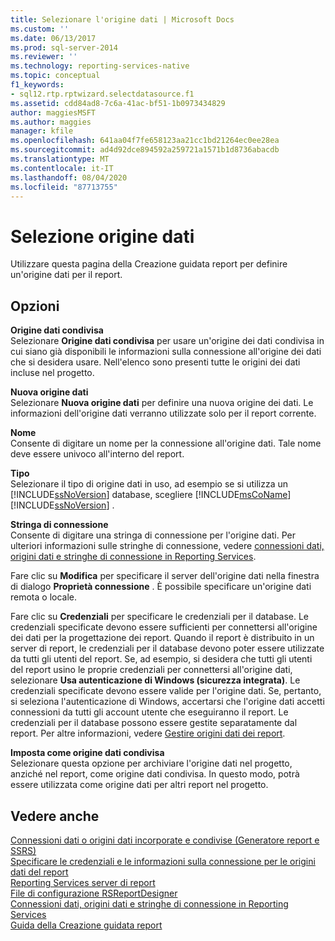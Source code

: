 ```yaml
---
title: Selezionare l'origine dati | Microsoft Docs
ms.custom: ''
ms.date: 06/13/2017
ms.prod: sql-server-2014
ms.reviewer: ''
ms.technology: reporting-services-native
ms.topic: conceptual
f1_keywords:
- sql12.rtp.rptwizard.selectdatasource.f1
ms.assetid: cdd84ad8-7c6a-41ac-bf51-1b0973434829
author: maggiesMSFT
ms.author: maggies
manager: kfile
ms.openlocfilehash: 641aa04f7fe658123aa21cc1bd21264ec0ee28ea
ms.sourcegitcommit: ad4d92dce894592a259721a1571b1d8736abacdb
ms.translationtype: MT
ms.contentlocale: it-IT
ms.lasthandoff: 08/04/2020
ms.locfileid: "87713755"
---
```

# <a name="select-the-data-source"></a>Selezione origine dati
  Utilizzare questa pagina della Creazione guidata report per definire un'origine dati per il report.  
  
## <a name="options"></a>Opzioni  
 **Origine dati condivisa**  
 Selezionare **Origine dati condivisa** per usare un'origine dei dati condivisa in cui siano già disponibili le informazioni sulla connessione all'origine dei dati che si desidera usare. Nell'elenco sono presenti tutte le origini dei dati incluse nel progetto.  
  
 **Nuova origine dati**  
 Selezionare **Nuova origine dati** per definire una nuova origine dei dati. Le informazioni dell'origine dati verranno utilizzate solo per il report corrente.  
  
 **Nome**  
 Consente di digitare un nome per la connessione all'origine dati. Tale nome deve essere univoco all'interno del report.  
  
 **Tipo**  
 Selezionare il tipo di origine dati in uso, ad esempio se si utilizza un [!INCLUDE[ssNoVersion](../includes/ssnoversion-md.md)] database, scegliere [!INCLUDE[msCoName](../includes/msconame-md.md)] [!INCLUDE[ssNoVersion](../includes/ssnoversion-md.md)] .  
  
 **Stringa di connessione**  
 Consente di digitare una stringa di connessione per l'origine dati. Per ulteriori informazioni sulle stringhe di connessione, vedere [connessioni dati, origini dati e stringhe di connessione in Reporting Services](../../2014/reporting-services/data-connections-data-sources-and-connection-strings-in-reporting-services.md).  
  
 Fare clic su **Modifica** per specificare il server dell'origine dati nella finestra di dialogo **Proprietà connessione** . È possibile specificare un'origine dati remota o locale.  
  
 Fare clic su **Credenziali** per specificare le credenziali per il database. Le credenziali specificate devono essere sufficienti per connettersi all'origine dei dati per la progettazione dei report. Quando il report è distribuito in un server di report, le credenziali per il database devono poter essere utilizzate da tutti gli utenti del report. Se, ad esempio, si desidera che tutti gli utenti del report usino le proprie credenziali per connettersi all'origine dati, selezionare **Usa autenticazione di Windows (sicurezza integrata)**. Le credenziali specificate devono essere valide per l'origine dati. Se, pertanto, si seleziona l'autenticazione di Windows, accertarsi che l'origine dati accetti connessioni da tutti gli account utente che eseguiranno il report. Le credenziali per il database possono essere gestite separatamente dal report. Per altre informazioni, vedere [Gestire origini dati dei report](report-data/manage-report-data-sources.md).  
  
 **Imposta come origine dati condivisa**  
 Selezionare questa opzione per archiviare l'origine dati nel progetto, anziché nel report, come origine dati condivisa. In questo modo, potrà essere utilizzata come origine dati per altri report nel progetto.  
  
## <a name="see-also"></a>Vedere anche  
 [Connessioni dati o origini dati incorporate e condivise &#40;Generatore report e SSRS&#41;](../../2014/reporting-services/embedded-and-shared-data-connections-or-data-sources-report-builder-and-ssrs.md)   
 [Specificare le credenziali e le informazioni sulla connessione per le origini dati del report](report-data/specify-credential-and-connection-information-for-report-data-sources.md)   
 [Reporting Services server di report](../../2014/reporting-services/reporting-services-report-server.md)   
 [File di configurazione RSReportDesigner](report-server/rsreportdesigner-configuration-file.md)   
 [Connessioni dati, origini dati e stringhe di connessione in Reporting Services](../../2014/reporting-services/data-connections-data-sources-and-connection-strings-in-reporting-services.md)   
 [Guida della Creazione guidata report](../../2014/reporting-services/report-wizard-help.md)  
  
  
